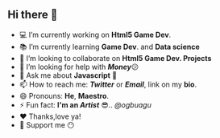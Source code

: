 ## Hi there 👋

- 💻 I’m currently working on **Html5 Game Dev**. 
- 📚 I’m currently learning **Game Dev**. and **Data science**
- 👯 I’m looking to collaborate on **Html5 Game Dev. Projects**
- 🤔 I’m looking for help with ***Money***😕
- 💬 Ask me about **Javascript** 👀
- 📫 How to reach me: ***Twitter*** or ***Email***,  link on my **bio**. 
- 😄 Pronouns: **He**, **Maestro**. 
- ⚡ Fun fact: **I'm an *Artist*** 😎.. *@ogbuagu*
- ❤ Thanks,love ya! 
- 🙏 Support me 😶
